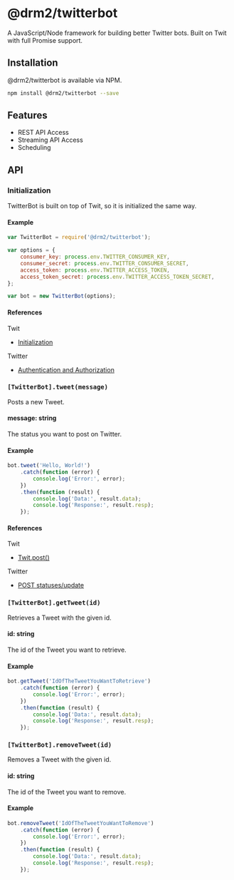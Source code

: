 # @drm2/twitterbot

A JavaScript/Node framework for building better Twitter bots. Built on Twit with full Promise support.

## Installation

@drm2/twitterbot is available via NPM.

```bash
npm install @drm2/twitterbot --save
```

## Features

- REST API Access
- Streaming API Access
- Scheduling

## API

### Initialization

TwitterBot is built on top of Twit, so it is initialized the same way.

#### Example

```javascript
var TwitterBot = require('@drm2/twitterbot');

var options = {
    consumer_key: process.env.TWITTER_CONSUMER_KEY,
    consumer_secret: process.env.TWITTER_CONSUMER_SECRET,
    access_token: process.env.TWITTER_ACCESS_TOKEN,
    access_token_secret: process.env.TWITTER_ACCESS_TOKEN_SECRET,
};

var bot = new TwitterBot(options);
```

#### References

Twit

- [Initialization](https://github.com/ttezel/twit/blob/master/README.md#var-t--new-twitconfig)

Twitter

- [Authentication and Authorization](https://dev.twitter.com/oauth/overview/application-owner-access-tokens)

### `[TwitterBot].tweet(message)`

Posts a new Tweet.

#### message: string

The status you want to post on Twitter.

#### Example

```javascript
bot.tweet('Hello, World!')
    .catch(function (error) {
        console.log('Error:', error);
    })
    .then(function (result) {
        console.log('Data:', result.data);
        console.log('Response:', result.resp);
    });
```

#### References

Twit

- [Twit.post()](https://github.com/ttezel/twit/blob/master/README.md#tpostpath-params-callback)

Twitter

- [POST statuses/update](https://dev.twitter.com/rest/reference/post/statuses/update)

### `[TwitterBot].getTweet(id)`

Retrieves a Tweet with the given id.

#### id: string

The id of the Tweet you want to retrieve.

#### Example

```javascript
bot.getTweet('IdOfTheTweetYouWantToRetrieve')
    .catch(function (error) {
        console.log('Error:', error);
    })
    .then(function (result) {
        console.log('Data:', result.data);
        console.log('Response:', result.resp);
    });
```

### `[TwitterBot].removeTweet(id)`

Removes a Tweet with the given id.

#### id: string

The id of the Tweet you want to remove.

#### Example

```javascript
bot.removeTweet('IdOfTheTweetYouWantToRemove')
    .catch(function (error) {
        console.log('Error:', error);
    })
    .then(function (result) {
        console.log('Data:', result.data);
        console.log('Response:', result.resp);
    });
```
